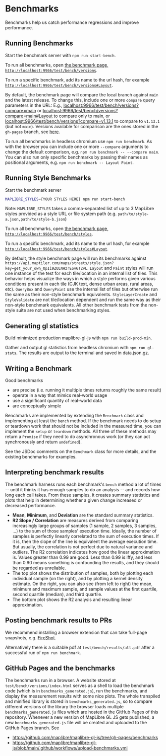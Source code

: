 # Benchmarks

Benchmarks help us catch performance regressions and improve performance.

## Running Benchmarks

Start the benchmark server with `npm run start-bench`.

To run all benchmarks, open [the benchmark page, `http://localhost:9966/test/bench/versions`](http://localhost:9966/test/bench/versions).

To run a specific benchmark, add its name to the url hash, for example [`http://localhost:9966/test/bench/versions#Layout`](http://localhost:9966/test/bench/versions#Layout).

By default, the benchmark page will compare the local branch against `main` and the latest release. To change this, include one or more `compare` query parameters in the URL: E.g., [localhost:9966/test/bench/versions?compare=main](http://localhost:9966/test/bench/versions?compare=main) or [localhost:9966/test/bench/versions?compare=main#Layout](http://localhost:9966/test/bench/versions?compare=main#Layout) to compare only to main, or [localhost:9966/test/bench/versions?compare=v1.13.1](http://localhost:9966/test/bench/versions?compare=v1.13.1) to compare to `v1.13.1` (but not `main`).  Versions available for comparison are the ones stored in the `gh-pages` branch, see [here](https://github.com/maplibre/maplibre-gl-js/tree/gh-pages/benchmarks).

To run all benchmarks in headless chromium use `npm run benchmark`. As with the browser you can include one or more `--compare` arguments to change the default comparison, e.g. `npm run benchmark -- --compare main`. You can also run only specific benchmarks by passing their names as positional arguments, e.g. `npm run benchmark -- Layout Paint`.

## Running Style Benchmarks

Start the benchmark server

```bash
MAPLIBRE_STYLES={YOUR STYLES HERE} npm run start-bench
```
Note: `MAPLIBRE_STYLES` takes a comma-separated list of up to 3 MapLibre styles provided as a style URL or file system path (e.g. `path/to/style-a.json,path/to/style-b.json`)

To run all benchmarks, open [the benchmark page, `http://localhost:9966/test/bench/styles`](http://localhost:9966/test/bench/styles).

To run a specific benchmark, add its name to the url hash, for example [`http://localhost:9966/test/bench/styles#Layout`](http://localhost:9966/test/bench/styles#Layout).

By default, the style benchmark page will run its benchmarks against `https://api.maptiler.com/maps/streets/style.json?key=get_your_own_OpIi9ZULNHzrESv6T2vL`. `Layout` and `Paint` styles will run one instance of the test for each tile/location in an internal list of tiles. This behavior helps visualize the ways in which a style performs given various conditions present in each tile (CJK text, dense urban areas, rural areas, etc). `QueryBox` and `QueryPoint` use the internal list of tiles but otherwise run the same as their non-style benchmark equivalents. `StyleLayerCreate` and `StyleValidate` are not tile/location dependent and run the same way as their non-style benchmark equivalents. All other benchmark tests from the non-style suite are not used when benchmarking styles.

## Generating gl statistics

Build minimized production maplibre-gl-js with `npm run build-prod-min`.

Gather and output gl statistics from headless chromium with `npm run gl-stats`. The results are output to the terminal and saved in data.json.gz.

## Writing a Benchmark

Good benchmarks

 - are precise (i.e. running it multiple times returns roughly the same result)
 - operate in a way that mimics real-world usage
 - use a significant quantity of real-world data
 - are conceptually simple

Benchmarks are implemented by extending the `Benchmark` class and implementing at least the `bench` method.
If the benchmark needs to do setup or teardown work that should not be included in the measured time, you
can implement the `setup` or `teardown` methods. All three of these methods may return a `Promise` if they
need to do asynchronous work (or they can act synchronously and return `undefined`).

See the JSDoc comments on the `Benchmark` class for more details, and the existing benchmarks for examples.

## Interpreting benchmark results

The benchmark harness runs each benchmark's `bench` method a lot of times -- until it thinks it has enough
samples to do an analysis -- and records how long each call takes. From these samples, it creates summary
statistics and plots that help in determining whether a given change increased or decreased performance.

* **Mean**, **Minimum**, and **Deviation** are the standard summary statistics.
* **R2 Slope / Correlation** are measures derived from comparing increasingly large groups of samples (1 sample,
2 samples, 3 samples, ...) to the sum of those samples' execution time. Ideally, the number of samples is
perfectly linearly correlated to the sum of execution times. If it is, then the slope of the line is equivalent
the average execution time. But usually, the correlation is not perfect due to natural variance and outliers.
The R2 correlation indicates how good the linear approximation is. Values greater than 0.99 are good. Less
than 0.99 is iffy, and less than 0.90 means something is confounding the results, and they should be
regarded as unreliable.
* The top plot shows the distribution of samples, both by plotting each individual sample (on the right),
and by plotting a kernel density estimate. On the right, you can also see (from left to right) the mean,
minimum and maximum sample, and sample values at the first quartile, second quartile (median), and third quartile.
* The bottom plot shows the R2 analysis and resulting linear approximation.

## Posting benchmark results to PRs

We recommend installing a browser extension that can take full-page snapshots, e.g.
[FireShot](https://chrome.google.com/webstore/detail/take-webpage-screenshots/mcbpblocgmgfnpjjppndjkmgjaogfceg).

Alternatively there is a suitable pdf at `test/bench/results/all.pdf` after a successful run of `npm run benchmark`.

## GitHub Pages and the benchmarks

The benchmarks run in a browser. A website stored at `test/bench/versions/index.html` serves as a shell to load the benchmark code (which is in `benchmarks_generated.js`), run the benchmarks, and display the measurement results with some nice plots. The whole transpiled and minified library is stored in `benchmarks_generated.js`, so to compare different versions of the library the browser loads multiple `benchmarks_generated.js` files which are hosted in the GitHub Pages of this repository. Whenever a new version of MapLibre GL JS gets published, a new `benchmarks_generated.js` file will be created and uploaded to the GitHub Pages branch. See

* https://github.com/maplibre/maplibre-gl-js/tree/gh-pages/benchmarks
* https://github.com/maplibre/maplibre-gl-js/blob/main/.github/workflows/upload-benchmarks.yml
